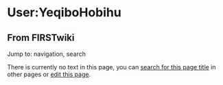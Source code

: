 # User:YeqiboHobihu

## From FIRSTwiki

Jump to: navigation, search

There is currently no text in this page, you can [search for this page title](Special:Search/YeqiboHobihu "Special:Search/YeqiboHobihu") in other pages or [edit this page](http://www.firstwiki.net/index.php?title=User:YeqiboHobihu&action=edit "http://www.firstwiki.net/index.php?title=User:YeqiboHobihu&action=edit").
